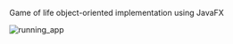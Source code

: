 Game of life object-oriented implementation using JavaFX

![running_app](https://user-images.githubusercontent.com/36599157/160480592-232812f3-2c76-4f43-9221-65ab57217fbc.gif)
